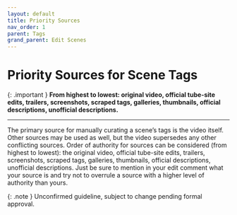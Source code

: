 ```yaml
---
layout: default
title: Priority Sources
nav_order: 1
parent: Tags
grand_parent: Edit Scenes
---
```


# Priority Sources for Scene Tags

{: .important }
**From highest to lowest: original video, official tube-site edits, trailers, screenshots, scraped tags, galleries, thumbnails, official descriptions, unofficial descriptions.**

---

The primary source for manually curating a scene’s tags is the video itself. Other sources may be used as well, but the video supersedes any other conflicting sources. Order of authority for sources can be considered (from highest to lowest): the original video, official tube-site edits, trailers, screenshots, scraped tags, galleries, thumbnails, official descriptions, unofficial descriptions. Just be sure to mention in your edit comment what your source is and try not to overrule a source with a higher level of authority than yours.

{: .note }
Unconfirmed guideline, subject to change pending formal approval.
